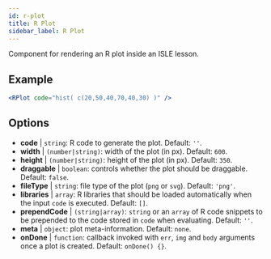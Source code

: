 ```yaml
---
id: r-plot
title: R Plot
sidebar_label: R Plot
---
```


Component for rendering an R plot inside an ISLE lesson.

## Example

```jsx live
<RPlot code="hist( c(20,50,40,70,40,30) )" />
```



## Options

* __code__ | `string`: R code to generate the plot. Default: `''`.
* __width__ | `(number|string)`: width of the plot (in px). Default: `600`.
* __height__ | `(number|string)`: height of the plot (in px). Default: `350`.
* __draggable__ | `boolean`: controls whether the plot should be draggable. Default: `false`.
* __fileType__ | `string`: file type of the plot (`png` or `svg`). Default: `'png'`.
* __libraries__ | `array`: R libraries that should be loaded automatically when the input `code` is executed. Default: `[]`.
* __prependCode__ | `(string|array)`: `string` or an `array` of R code snippets to be prepended to the code stored in `code` when evaluating. Default: `''`.
* __meta__ | `object`: plot meta-information. Default: `none`.
* __onDone__ | `function`: callback invoked with `err`, `img` and `body` arguments once a plot is created. Default: `onDone() {}`.

